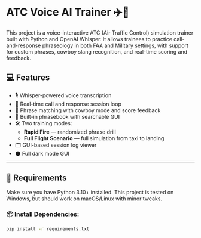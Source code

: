 # ATC Voice AI Trainer ✈️🧠

This project is a voice-interactive ATC (Air Traffic Control) simulation trainer built with Python and OpenAI Whisper. It allows trainees to practice call-and-response phraseology in both FAA and Military settings, with support for custom phrases, cowboy slang recognition, and real-time scoring and feedback.

## 💻 Features

- 🎙️ Whisper-powered voice transcription
- 🔄 Real-time call and response session loop
- 🧠 Phrase matching with cowboy mode and score feedback
- 📘 Built-in phrasebook with searchable GUI
- 🛠️ Two training modes:
  - **Rapid Fire** — randomized phrase drill
  - **Full Flight Scenario** — full simulation from taxi to landing
- 🗂️ GUI-based session log viewer
- 🌑 Full dark mode GUI

---

## 🧰 Requirements

Make sure you have Python 3.10+ installed. This project is tested on Windows, but should work on macOS/Linux with minor tweaks.

### 📦 Install Dependencies:

```bash
pip install -r requirements.txt
